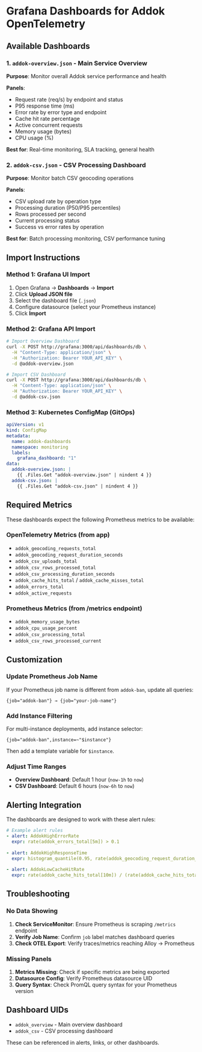 # Grafana Dashboards for Addok OpenTelemetry

## Available Dashboards

### 1. `addok-overview.json` - Main Service Overview
**Purpose**: Monitor overall Addok service performance and health

**Panels**:
- Request rate (req/s) by endpoint and status
- P95 response time (ms)
- Error rate by error type and endpoint  
- Cache hit rate percentage
- Active concurrent requests
- Memory usage (bytes)
- CPU usage (%)

**Best for**: Real-time monitoring, SLA tracking, general health

### 2. `addok-csv.json` - CSV Processing Dashboard
**Purpose**: Monitor batch CSV geocoding operations

**Panels**:
- CSV upload rate by operation type
- Processing duration (P50/P95 percentiles)
- Rows processed per second
- Current processing status
- Success vs error rates by operation

**Best for**: Batch processing monitoring, CSV performance tuning

## Import Instructions

### Method 1: Grafana UI Import
1. Open Grafana → **Dashboards** → **Import**
2. Click **Upload JSON file**
3. Select the dashboard file (`.json`)
4. Configure datasource (select your Prometheus instance)
5. Click **Import**

### Method 2: Grafana API Import
```bash
# Import Overview Dashboard
curl -X POST http://grafana:3000/api/dashboards/db \
  -H "Content-Type: application/json" \
  -H "Authorization: Bearer YOUR_API_KEY" \
  -d @addok-overview.json

# Import CSV Dashboard  
curl -X POST http://grafana:3000/api/dashboards/db \
  -H "Content-Type: application/json" \
  -H "Authorization: Bearer YOUR_API_KEY" \
  -d @addok-csv.json
```

### Method 3: Kubernetes ConfigMap (GitOps)
```yaml
apiVersion: v1
kind: ConfigMap
metadata:
  name: addok-dashboards
  namespace: monitoring
  labels:
    grafana_dashboard: "1"
data:
  addok-overview.json: |
    {{ .Files.Get "addok-overview.json" | nindent 4 }}
  addok-csv.json: |
    {{ .Files.Get "addok-csv.json" | nindent 4 }}
```

## Required Metrics

These dashboards expect the following Prometheus metrics to be available:

### OpenTelemetry Metrics (from app)
- `addok_geocoding_requests_total`
- `addok_geocoding_request_duration_seconds`
- `addok_csv_uploads_total`
- `addok_csv_rows_processed_total`
- `addok_csv_processing_duration_seconds`
- `addok_cache_hits_total` / `addok_cache_misses_total`
- `addok_errors_total`
- `addok_active_requests`

### Prometheus Metrics (from /metrics endpoint)
- `addok_memory_usage_bytes`
- `addok_cpu_usage_percent`
- `addok_csv_processing_total`
- `addok_csv_rows_processed_current`

## Customization

### Update Prometheus Job Name
If your Prometheus job name is different from `addok-ban`, update all queries:
```
{job="addok-ban"} → {job="your-job-name"}
```

### Add Instance Filtering
For multi-instance deployments, add instance selector:
```
{job="addok-ban",instance=~"$instance"}
```

Then add a template variable for `$instance`.

### Adjust Time Ranges
- **Overview Dashboard**: Default 1 hour (`now-1h` to `now`)
- **CSV Dashboard**: Default 6 hours (`now-6h` to `now`)

## Alerting Integration

The dashboards are designed to work with these alert rules:

```yaml
# Example alert rules
- alert: AddokHighErrorRate
  expr: rate(addok_errors_total[5m]) > 0.1
  
- alert: AddokHighResponseTime  
  expr: histogram_quantile(0.95, rate(addok_geocoding_request_duration_seconds_bucket[5m])) > 1
  
- alert: AddokLowCacheHitRate
  expr: rate(addok_cache_hits_total[10m]) / (rate(addok_cache_hits_total[10m]) + rate(addok_cache_misses_total[10m])) < 0.7
```

## Troubleshooting

### No Data Showing
1. **Check ServiceMonitor**: Ensure Prometheus is scraping `/metrics` endpoint
2. **Verify Job Name**: Confirm `job` label matches dashboard queries
3. **Check OTEL Export**: Verify traces/metrics reaching Alloy → Prometheus

### Missing Panels
1. **Metrics Missing**: Check if specific metrics are being exported
2. **Datasource Config**: Verify Prometheus datasource UID
3. **Query Syntax**: Check PromQL query syntax for your Prometheus version

## Dashboard UIDs
- `addok_overview` - Main overview dashboard
- `addok_csv` - CSV processing dashboard

These can be referenced in alerts, links, or other dashboards.